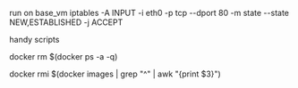 run on base_vm 
iptables -A INPUT -i eth0 -p tcp --dport 80 -m state --state NEW,ESTABLISHED -j ACCEPT

handy scripts

docker rm $(docker ps -a -q)

docker rmi $(docker images | grep "^<none>" | awk "{print $3}")